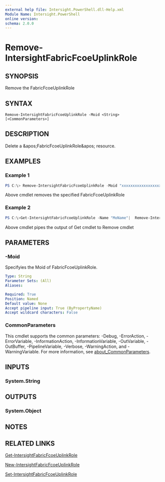 ```yaml
---
external help file: Intersight.PowerShell.dll-Help.xml
Module Name: Intersight.PowerShell
online version:
schema: 2.0.0
---
```


# Remove-IntersightFabricFcoeUplinkRole

## SYNOPSIS
Remove the FabricFcoeUplinkRole

## SYNTAX

```
Remove-IntersightFabricFcoeUplinkRole -Moid <String> [<CommonParameters>]
```

## DESCRIPTION
Delete a &amp;apos;FabricFcoeUplinkRole&amp;apos; resource.

## EXAMPLES

### Example 1
```powershell
PS C:\> Remove-IntersightFabricFcoeUplinkRole -Moid "xxxxxxxxxxxxxxxxxxxxxxxxxxx"
```
Above cmdlet removes the specified FabricFcoeUplinkRole 

### Example 2
```powershell
PS C:\>Get-IntersightFabricFcoeUplinkRole -Name "MoName"|  Remove-IntersightFabricFcoeUplinkRole
```
Above cmdlet pipes the output of Get cmdlet to Remove cmdlet

## PARAMETERS

### -Moid
Specifyies the Moid of FabricFcoeUplinkRole.

```yaml
Type: String
Parameter Sets: (All)
Aliases:

Required: True
Position: Named
Default value: None
Accept pipeline input: True (ByPropertyName)
Accept wildcard characters: False
```

### CommonParameters
This cmdlet supports the common parameters: -Debug, -ErrorAction, -ErrorVariable, -InformationAction, -InformationVariable, -OutVariable, -OutBuffer, -PipelineVariable, -Verbose, -WarningAction, and -WarningVariable. For more information, see [about_CommonParameters](http://go.microsoft.com/fwlink/?LinkID=113216).

## INPUTS

### System.String

## OUTPUTS

### System.Object
## NOTES

## RELATED LINKS

[Get-IntersightFabricFcoeUplinkRole](./Get-IntersightFabricFcoeUplinkRole.md)

[New-IntersightFabricFcoeUplinkRole](./New-IntersightFabricFcoeUplinkRole.md)

[Set-IntersightFabricFcoeUplinkRole](./Set-IntersightFabricFcoeUplinkRole.md)

